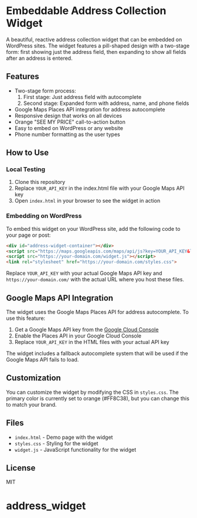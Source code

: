 # Embeddable Address Collection Widget

A beautiful, reactive address collection widget that can be embedded on WordPress sites. The widget features a pill-shaped design with a two-stage form: first showing just the address field, then expanding to show all fields after an address is entered.

## Features

- Two-stage form process:
  1. First stage: Just address field with autocomplete
  2. Second stage: Expanded form with address, name, and phone fields
- Google Maps Places API integration for address autocomplete
- Responsive design that works on all devices
- Orange "SEE MY PRICE" call-to-action button
- Easy to embed on WordPress or any website
- Phone number formatting as the user types

## How to Use

### Local Testing

1. Clone this repository
2. Replace `YOUR_API_KEY` in the index.html file with your Google Maps API key
3. Open `index.html` in your browser to see the widget in action

### Embedding on WordPress

To embed this widget on your WordPress site, add the following code to your page or post:

```html
<div id="address-widget-container"></div>
<script src="https://maps.googleapis.com/maps/api/js?key=YOUR_API_KEY&libraries=places"></script>
<script src="https://your-domain.com/widget.js"></script>
<link rel="stylesheet" href="https://your-domain.com/styles.css">
```

Replace `YOUR_API_KEY` with your actual Google Maps API key and `https://your-domain.com/` with the actual URL where you host these files.

## Google Maps API Integration

The widget uses the Google Maps Places API for address autocomplete. To use this feature:

1. Get a Google Maps API key from the [Google Cloud Console](https://console.cloud.google.com/)
2. Enable the Places API in your Google Cloud Console
3. Replace `YOUR_API_KEY` in the HTML files with your actual API key

The widget includes a fallback autocomplete system that will be used if the Google Maps API fails to load.

## Customization

You can customize the widget by modifying the CSS in `styles.css`. The primary color is currently set to orange (#FF8C38), but you can change this to match your brand.

## Files

- `index.html` - Demo page with the widget
- `styles.css` - Styling for the widget
- `widget.js` - JavaScript functionality for the widget

## License

MIT
# address_widget
